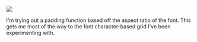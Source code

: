 ![](https://db-feed.s3.amazonaws.com/legacy/Screen_Shot_2018_06_14_at_4_52_18_PM-1529009646412.png)

I'm trying out a padding function based off the aspect ratio of the font. This gets me most of the way to the font character-based grid I've been experimenting with.
